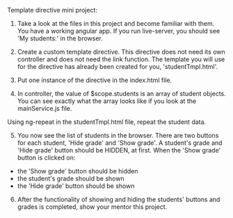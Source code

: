 Template directive mini project: <br />

1. Take a look at the files in this project and become familiar with them. You have a working angular app. If you run live-server, you should see 'My students:' in the browser. <br />

2. Create a custom template directive. This directive does not need its own controller and does not need the link function. The template you will use for the directive has already been created for you, 'studentTmpl.html'. <br />

3. Put one instance of the directive in the index.html file. <br />

4. In controller, the value of $scope.students is an array of student objects. You can see exactly what the array looks like if you look at the mainService.js file. <br />

Using ng-repeat in the studentTmpl.html file, repeat the student data. <br />

5. You now see the list of students in the browser. There are two buttons for each student, 'Hide grade' and 'Show grade'. A student's grade and 'Hide grade' button should be HIDDEN, at first. When the 'Show grade' button is clicked on: <br />

- the 'Show grade' button should be hidden
- the student's grade should be shown
- the 'Hide grade' button should be shown <br />

6. After the functionality of showing and hiding the students' buttons and grades is completed, show your mentor this project.

